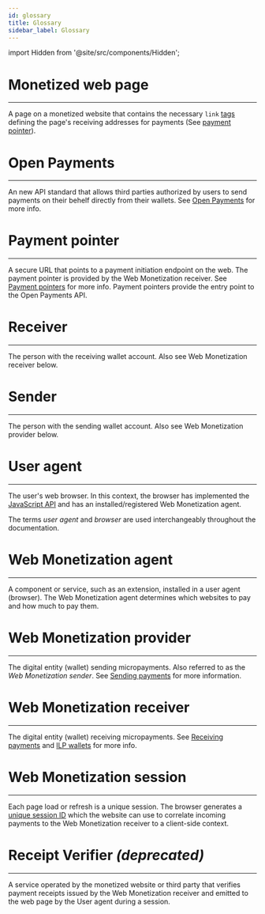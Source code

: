```yaml
---
id: glossary
title: Glossary
sidebar_label: Glossary
---
```


import Hidden from '@site/src/components/Hidden';

# Monetized web page

---

A page on a monetized website that contains the necessary
`link` [tags](explainer.md) defining the
page's receiving addresses for payments (See [payment pointer](#payment-pointer)).

# Open Payments

---

An new API standard that allows third parties authorized by users to send payments on their behelf directly from their wallets. See [Open Payments](https://openpayments.guide) for more info.

# Payment pointer

---

A secure URL that points to a payment initiation endpoint on the web. The
payment pointer is provided by the Web Monetization receiver.
See [Payment pointers](explainer.md#payment-pointers) for more info. Payment pointers provide the entry point to the Open Payments API.

# Receiver

---

The person with the receiving wallet account. Also see Web Monetization receiver below.

# Sender

---

The person with the sending wallet account. Also see
Web Monetization provider below.

# User agent

---

The user's web browser. In this context, the browser has implemented the
[JavaScript API](monetization-event.md) and has an installed/registered Web Monetization
agent.

The terms _user agent_ and _browser_ are used interchangeably throughout the
documentation.

# Web Monetization agent

---

A component or service, such as an extension, installed in a user agent
(browser). The Web Monetization agent determines which websites to pay and how
much to pay them.

# Web Monetization provider

---

The digital entity (wallet) sending micropayments. Also referred to as the _Web
Monetization sender_. <Hidden>See [Sending payments](sending.md) for more
information.</Hidden>

# Web Monetization receiver

---

The digital entity (wallet) receiving micropayments.
See <Hidden>[Receiving payments](receiving.md) and</Hidden> [ILP wallets](ilp-wallets.md) for
more info.

# Web Monetization session

---

Each page load or refresh is a unique session. The browser generates a
[unique session ID](explainer.md#flow) which the website can use to correlate
incoming payments to the Web Monetization receiver to a client-side context.

# Receipt Verifier _(deprecated)_

---

A service operated by the monetized website or third party that verifies
payment receipts issued by the Web Monetization receiver and emitted to the
web page by the User agent during a session.
